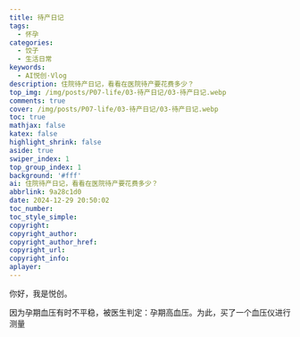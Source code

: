 ```yaml
---
title: 待产日记
tags:
  - 怀孕
categories:
  - 饺子
  - 生活日常
keywords:
  - AI悦创·Vlog
description: 住院待产日记，看看在医院待产要花费多少？
top_img: /img/posts/P07-life/03-待产日记/03-待产日记.webp
comments: true
cover: /img/posts/P07-life/03-待产日记/03-待产日记.webp
toc: true
mathjax: false
katex: false
highlight_shrink: false
aside: true
swiper_index: 1
top_group_index: 1
background: '#fff'
ai: 住院待产日记，看看在医院待产要花费多少？
abbrlink: 9a28c1d0
date: 2024-12-29 20:50:02
toc_number:
toc_style_simple:
copyright:
copyright_author:
copyright_author_href:
copyright_url:
copyright_info:
aplayer:
---
```


你好，我是悦创。

因为孕期血压有时不平稳，被医生判定：孕期高血压。为此，买了一个血压仪进行测量